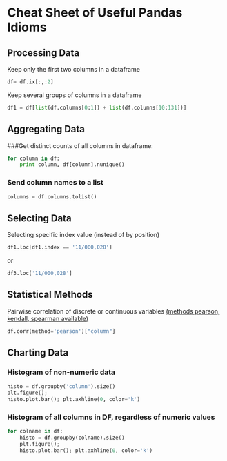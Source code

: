 # Cheat Sheet of Useful Pandas Idioms

## Processing Data

Keep only the first two columns in a dataframe

```python
df= df.ix[:,:2]
```

Keep several groups of columns in a dataframe

```python
df1 = df[list(df.columns[0:1]) + list(df.columns[10:131])]
```

## Aggregating Data


###Get distinct counts of all columns in dataframe:

```python
for column in df:
    print column, df[column].nunique()
```
### Send column names to a list

```python
columns = df.columns.tolist()
```

## Selecting Data

Selecting specific index value (instead of by position)

```python
df1.loc[df1.index == '11/000,028']
```

or 

```python
df3.loc['11/000,028']
```



## Statistical Methods

Pairwise correlation of discrete or continuous variables [(methods pearson, kendall, spearman available)](http://pandas.pydata.org/pandas-docs/stable/generated/pandas.DataFrame.corr.html)

```python
df.corr(method='pearson')["column"]
```

## Charting Data

### Histogram of non-numeric data

```python
histo = df.groupby('column').size()
plt.figure();
histo.plot.bar(); plt.axhline(0, color='k')
```

### Histogram of all columns in DF, regardless of numeric values

```python
for colname in df: 
    histo = df.groupby(colname).size()
    plt.figure();
    histo.plot.bar(); plt.axhline(0, color='k')
```
